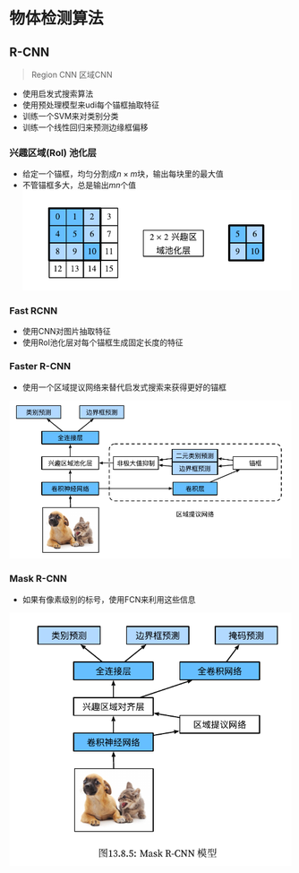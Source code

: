 # 物体检测算法
## R-CNN
> Region CNN 区域CNN

- 使用启发式搜索算法
- 使用预处理模型来udi每个锚框抽取特征
- 训练一个SVM来对类别分类
- 训练一个线性回归来预测边缘框偏移

### 兴趣区域(Rol) 池化层
- 给定一个锚框，均匀分割成$n \times m$块，输出每块里的最大值
- 不管锚框多大，总是输出$mn$个值
![图 5](assest/%E7%89%A9%E4%BD%93%E6%A3%80%E6%B5%8B%E7%AE%97%E6%B3%95/IMG_20220911-002539021.png)  


### Fast RCNN
- 使用CNN对图片抽取特征
- 使用Rol池化层对每个锚框生成固定长度的特征

### Faster R-CNN
- 使用一个区域提议网络来替代启发式搜索来获得更好的锚框

![图 1](assest/%E7%89%A9%E4%BD%93%E6%A3%80%E6%B5%8B%E7%AE%97%E6%B3%95/IMG_20220911-110600927.png)  


### Mask R-CNN
- 如果有像素级别的标号，使用FCN来利用这些信息
  
![图 2](assest/%E7%89%A9%E4%BD%93%E6%A3%80%E6%B5%8B%E7%AE%97%E6%B3%95/IMG_20220911-124252159.png)  
